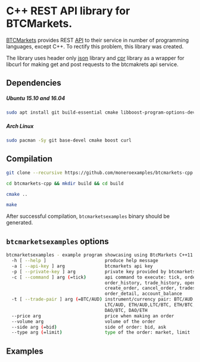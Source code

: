 # C++ REST API library for BTCMarkets.

[BTCMarkets](https://btcmarkets.net) provides REST [API](https://github.com/BTCMarkets/API)
to their service in number of programming languages, except C++. To
rectify this problem, this library was created.

The library uses header only [json](https://github.com/nlohmann/json) library
and [cpr](https://github.com/whoshuu/cpr) library as a wrapper for libcurl
for making get and post requests to the btcmakrets api service.

## Dependencies 

##### Ubuntu 15.10 and 16.04

```bash
sudo apt install git build-essential cmake libboost-program-options-dev libcurl4-openssl-dev libssl-dev
```


##### Arch Linux

```bash
sudo pacman -Sy git base-devel cmake boost curl
```

## Compilation

```bash
git clone --recursive https://github.com/moneroexamples/btcmarkets-cpp.git

cd btcmarkets-cpp && mkdir build && cd build

cmake ..

make
```

After successful compilation, `btcmarketsexamples` binary should be generated.

## `btcmarketsexamples` options

```bash
btcmarketsexamples - example program showcasing using BtcMarkets C++11 RESTful api:
  -h [ --help ]                      produce help message
  -a [ --api-key ] arg               btcmarkets api key
  -p [ --private-key ] arg           private key provided by btcmarkets to you
  -c [ --command ] arg (=tick)       api command to execute: tick, order_book,
                                     order_history, trade_history, open_orders,
                                     create_order, cancel_order, trades,
                                     order_detail, account_balance
  -t [ --trade-pair ] arg (=BTC/AUD) instrument/currency pair: BTC/AUD,
                                     LTC/AUD, ETH/AUD,LTC/BTC, ETH/BTC,
                                     DAO/BTC, DAO/ETH
  --price arg                        price when making an order
  --volume arg                       volume of the order
  --side arg (=bid)                  side of order: bid, ask
  --type arg (=limit)                type of the order: market, limit
```

## Examples


